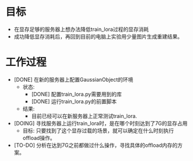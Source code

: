 # 目标
- 在显存足够的服务器上想办法降低train_lora过程的显存消耗
- 成功降低显存消耗后，再回到目前的电脑上实验用少量图片生成重建结果。

# 工作过程
- [DONE] 在新的服务器上配置GaussianObject的环境
	- 状态:
		- [DONE] 配置train_lora.py需要用到的库
		- [DONE] 运行train_lora.py的前置脚本
	- 结果:
		- 目前已经可以在新服务器上正常测试train_lora.
- [DOING] 寻找服务器上运行train_lora时，是在哪个时刻达到了7G的显存占用
	- 目标: 只要找到了这个显存过载的场景，就可以确定在什么时刻执行offload操作。 
- [TO-DO] 分析在达到7G之前都做过什么操作，寻找具体的offload内存的方案。
